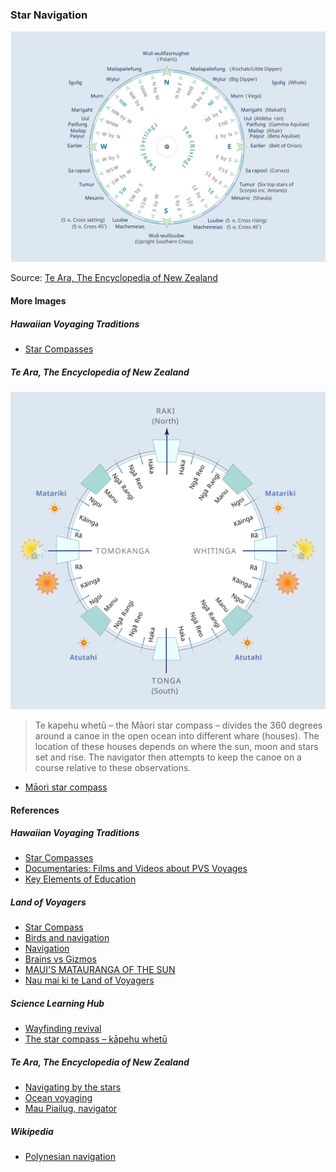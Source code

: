 ### Star Navigation

![Star compass](pictures/star-compass.svg)

Source: [Te Ara, The Encyclopedia of New Zealand](https://teara.govt.nz/en/diagram/2220/navigating-by-the-stars)

#### More Images

##### Hawaiian Voyaging Traditions

* [Star Compasses](http://archive.hokulea.com/ike/hookele/star_compasses.html)

##### Te Ara, The Encyclopedia of New Zealand

![Māori star compass](pictures/maori-star-compass.svg)

> Te kapehu whetū – the Māori star compass – divides the 360 degrees
> around a canoe in the open ocean into different whare (houses).
> The location of these houses depends on where the sun, moon and stars
> set and rise. The navigator then attempts to keep the canoe on a course
> relative to these observations.

* [Māori star compass](https://teara.govt.nz/en/diagram/2222/maori-star-compass)

#### References

##### Hawaiian Voyaging Traditions

* [Star Compasses](http://archive.hokulea.com/ike/hookele/star_compasses.html)
* [Documentaries: Films and Videos about PVS Voyages](http://archive.hokulea.com/hoonaauao/resources_film_video.html)
* [Key Elements of Education](http://archive.hokulea.com/hoonaauao/education_elements.html)

##### Land of Voyagers

* [Star Compass](https://www.thevoyage.co.nz/en/video/10_Star-Compass)
* [Birds and navigation](https://www.thevoyage.co.nz/en/video/15_Birds-and-navigation)
* [Navigation](https://www.thevoyage.co.nz/en/video/17_Navigation)
* [Brains vs Gizmos](https://www.thevoyage.co.nz/en/video/19_Brains-vs-Gizmos)
* [MAUI'S MATAURANGA OF THE SUN](https://www.thevoyage.co.nz/en/video/72_MAUI-S-MATAURANGA-OF-THE-SUN)
* [Nau mai ki te Land of Voyagers](https://www.thevoyage.co.nz/en/video/14_Nau-mai-ki-te-Land-of-Voyagers)

##### Science Learning Hub

* [Wayfinding revival](https://www.sciencelearn.org.nz/resources/631-wayfinding-revival)
* [The star compass – kāpehu whetū](https://www.sciencelearn.org.nz/resources/622-the-star-compass-kapehu-whetu)

##### Te Ara, The Encyclopedia of New Zealand

* [Navigating by the stars](https://teara.govt.nz/en/diagram/2220/navigating-by-the-stars)
* [Ocean voyaging](https://teara.govt.nz/en/canoe-navigation/page-2)
* [Mau Piailug, navigator](https:/jteara.govt.nz/en/video/5995/mau-piailug-navigator)

##### Wikipedia

* [Polynesian navigation](https://en.wikipedia.org/wiki/Polynesian_navigation)

